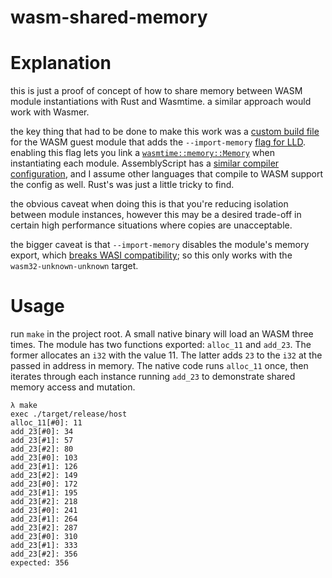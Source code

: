 # wasm-shared-memory

# Explanation

this is just a proof of concept of how to share memory between WASM module instantiations with Rust and Wasmtime. a
similar approach would work with Wasmer.

the key thing that had to be done to make this work was a [custom build file](https://github.com/tristanpemble/wasm-shared-memory/blob/4d01483e9630771bc4cf1ac72c37235a9c0fdefa/crates/guest/build.rs#L3)
for the WASM guest module that adds the `--import-memory` [flag for LLD](https://lld.llvm.org/WebAssembly.html#cmdoption-import-memory).
enabling this flag  lets you link a [`wasmtime::memory::Memory`](https://docs.wasmtime.dev/api/wasmtime/struct.Memory.html)
when instantiating each module. AssemblyScript has a [similar compiler configuration](https://www.assemblyscript.org/compiler.html#compiler-options),
and I assume other languages that compile to WASM support the config as well. Rust's was just a little tricky to find.

the obvious caveat when doing this is that you're reducing isolation between module instances, however this may be a
desired trade-off in certain high performance situations where copies are unacceptable.

the bigger caveat is that `--import-memory` disables the module's memory export, which [breaks WASI compatibility](https://github.com/bytecodealliance/wasmtime/issues/4985);
so this only works with the `wasm32-unknown-unknown` target.

# Usage

run `make` in the project root. A small native binary will load an WASM three times. The module has two functions
exported: `alloc_11` and `add_23`. The former allocates an `i32` with the value 11. The latter adds `23` to the `i32` at
the passed in address in memory. The native code runs `alloc_11` once, then iterates through each instance running
`add_23` to demonstrate shared memory access and mutation.

```
λ make
exec ./target/release/host
alloc_11[#0]: 11
add_23[#0]: 34
add_23[#1]: 57
add_23[#2]: 80
add_23[#0]: 103
add_23[#1]: 126
add_23[#2]: 149
add_23[#0]: 172
add_23[#1]: 195
add_23[#2]: 218
add_23[#0]: 241
add_23[#1]: 264
add_23[#2]: 287
add_23[#0]: 310
add_23[#1]: 333
add_23[#2]: 356
expected: 356
```

